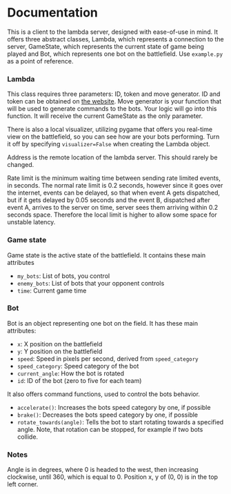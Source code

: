 # Documentation
This is a client to the lambda server, designed with ease-of-use in mind. It offers three 
abstract classes, Lambda, which represents a connection to the server, GameState, which 
represents the current state of game being played and Bot, which represents one bot on the
battlefield. Use `example.py` as a point of reference.

### Lambda
This class requires three parameters: ID, token and move generator. ID and token can be
obtained on [the website](https://lambda.kalab.sk/account). Move generator is your function
that will be used to generate commands to the bots. Your logic will go into this function.
It will receive the current GameState as the only parameter.

There is also a local visualizer, utilizing pygame that offers you real-time view on the 
battlefield, so you can see how are your bots performing. Turn it off by specifying 
`visualizer=False` when creating the Lambda object.

Address is the remote location of the lambda server. This should rarely be changed.

Rate limit is the minimum waiting time between sending rate limited events, in seconds.
The normal rate limit is 0.2 seconds, however since it goes over the internet, events can
be delayed, so that when event A gets dispatched, but if it gets delayed by 0.05 seconds 
and the event B, dispatched after event A, arrives to the server on time, server sees them
arriving within 0.2 seconds space. Therefore the local limit is higher to allow some space 
for unstable latency. 

### Game state
Game state is the active state of the battlefield. It contains these main attributes

- `my_bots`: List of bots, you control
- `enemy_bots`: List of bots that your opponent controls
- `time`: Current game time

### Bot
Bot is an object representing one bot on the field. It has these main attributes:

- `x`: X position on the battlefield
- `y`: Y position on the battlefield
- `speed`: Speed in pixels per second, derived from `speed_category`
- `speed_category`: Speed category of the bot
- `current_angle`: How the bot is rotated
- `id`: ID of the bot (zero to five for each team)

It also offers command functions, used to control the bots behavior.

- `accelerate()`: Increases the bots speed category by one, if possible
- `brake()`: Decreases the bots speed category by one, if possible
- `rotate_towards(angle)`: Tells the bot to start rotating towards a specified angle.
Note, that rotation can be stopped, for example if two bots collide. 

### Notes
Angle is in degrees, where 0 is headed to the west, then increasing clockwise, 
until 360, which is equal to 0. Position x, y of (0, 0) is in the top left corner.